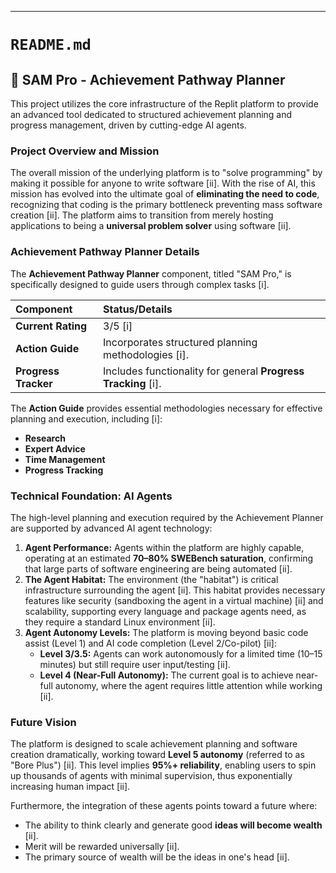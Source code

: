 
***

# `README.md`

## 🚀 SAM Pro - Achievement Pathway Planner

This project utilizes the core infrastructure of the Replit platform to provide an advanced tool dedicated to structured achievement planning and progress management, driven by cutting-edge AI agents.

### Project Overview and Mission

The overall mission of the underlying platform is to "solve programming" by making it possible for anyone to write software [ii]. With the rise of AI, this mission has evolved into the ultimate goal of **eliminating the need to code**, recognizing that coding is the primary bottleneck preventing mass software creation [ii]. The platform aims to transition from merely hosting applications to being a **universal problem solver** using software [ii].

### Achievement Pathway Planner Details

The **Achievement Pathway Planner** component, titled "SAM Pro," is specifically designed to guide users through complex tasks [i].

| Component | Status/Details |
| :--- | :--- |
| **Current Rating** | 3/5 [i] |
| **Action Guide** | Incorporates structured planning methodologies [i]. |
| **Progress Tracker** | Includes functionality for general **Progress Tracking** [i]. |

The **Action Guide** provides essential methodologies necessary for effective planning and execution, including [i]:

*   **Research**
*   **Expert Advice**
*   **Time Management**
*   **Progress Tracking**

### Technical Foundation: AI Agents

The high-level planning and execution required by the Achievement Planner are supported by advanced AI agent technology:

1.  **Agent Performance:** Agents within the platform are highly capable, operating at an estimated **70–80% SWEBench saturation**, confirming that large parts of software engineering are being automated [ii].
2.  **The Agent Habitat:** The environment (the "habitat") is critical infrastructure surrounding the agent [ii]. This habitat provides necessary features like security (sandboxing the agent in a virtual machine) [ii] and scalability, supporting every language and package agents need, as they require a standard Linux environment [ii].
3.  **Agent Autonomy Levels:** The platform is moving beyond basic code assist (Level 1) and AI code completion (Level 2/Co-pilot) [ii]:
    *   **Level 3/3.5:** Agents can work autonomously for a limited time (10–15 minutes) but still require user input/testing [ii].
    *   **Level 4 (Near-Full Autonomy):** The current goal is to achieve near-full autonomy, where the agent requires little attention while working [ii].

### Future Vision

The platform is designed to scale achievement planning and software creation dramatically, working toward **Level 5 autonomy** (referred to as "Bore Plus") [ii]. This level implies **95%+ reliability**, enabling users to spin up thousands of agents with minimal supervision, thus exponentially increasing human impact [ii].

Furthermore, the integration of these agents points toward a future where:

*   The ability to think clearly and generate good **ideas will become wealth** [ii].
*   Merit will be rewarded universally [ii].
*   The primary source of wealth will be the ideas in one's head [ii].
